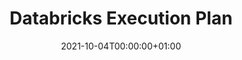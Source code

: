 ---
title: "Databricks Execution Plan"
date: 2021-10-04T00:00:00+01:00
description : "Databricks Execution Plan"
type: blog
image: images/portfolio/databricks-execution-plans/adb-execution-plans-portfolio.png
categories: ["Azure", "Databricks"]
draft: false
url: "blog/databricks-execution-plans"

---